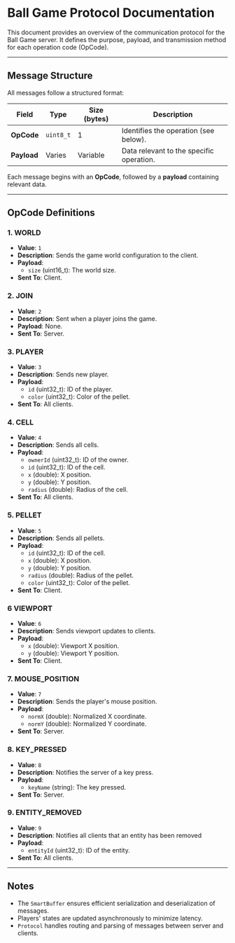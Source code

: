# Ball Game Protocol Documentation

This document provides an overview of the communication protocol for the Ball Game server. It defines the purpose, payload, and transmission method for each operation code (OpCode).

---

## Message Structure
All messages follow a structured format:

| Field       | Type      | Size (bytes) | Description                               |
|-------------|-----------|--------------|-------------------------------------------|
| **OpCode**  | `uint8_t` | 1            | Identifies the operation (see below).     |
| **Payload** | Varies    | Variable     | Data relevant to the specific operation.  |

Each message begins with an **OpCode**, followed by a **payload** containing relevant data.

---

## OpCode Definitions

### 1. **WORLD**
- **Value**: `1`
- **Description**: Sends the game world configuration to the client.
- **Payload**:
  - `size` (uint16_t): The world size.
- **Sent To**: Client.

### 2. **JOIN**
- **Value**: `2`
- **Description**: Sent when a player joins the game.
- **Payload**: None.
- **Sent To**: Server.

### 3. **PLAYER**
- **Value**: `3`
- **Description**: Sends new player.
- **Payload**:
  - `id` (uint32_t): ID of the player.
  - `color` (uint32_t): Color of the pellet.
- **Sent To**: All clients.

### 4. **CELL**
- **Value**: `4`
- **Description**: Sends all cells.
- **Payload**:
  - `ownerId` (uint32_t): ID of the owner.
  - `id` (uint32_t): ID of the cell.
  - `x` (double): X position.
  - `y` (double): Y position.
  - `radius` (double): Radius of the cell.
- **Sent To**: All clients.

### 5. **PELLET**
- **Value**: `5`
- **Description**: Sends all pellets.
- **Payload**:
  - `id` (uint32_t): ID of the cell.
  - `x` (double): X position.
  - `y` (double): Y position.
  - `radius` (double): Radius of the pellet.
  - `color` (uint32_t): Color of the pellet.
- **Sent To**: Client.

### 6 **VIEWPORT**
- **Value**: `6`
- **Description**: Sends viewport updates to clients.
- **Payload**:
  - `x` (double): Viewport X position.
  - `y` (double): Viewport Y position.
- **Sent To**: Client.

### 7. **MOUSE_POSITION**
- **Value**: `7`
- **Description**: Sends the player's mouse position.
- **Payload**:
  - `normX` (double): Normalized X coordinate.
  - `normY` (double): Normalized Y coordinate.
- **Sent To**: Server.

### 8. **KEY_PRESSED**
- **Value**: `8`
- **Description**: Notifies the server of a key press.
- **Payload**:
  - `keyName` (string): The key pressed.
- **Sent To**: Server.

### 9. **ENTITY_REMOVED**
- **Value**: `9`
- **Description**: Notifies all clients that an entity has been removed
- **Payload**:
  - `entityId` (uint32_t): ID of the entity.
- **Sent To**: All clients.

---

## Notes
- The `SmartBuffer` ensures efficient serialization and deserialization of messages.
- Players' states are updated asynchronously to minimize latency.
- `Protocol` handles routing and parsing of messages between server and clients.

